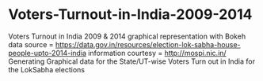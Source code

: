 # Voters-Turnout-in-India-2009-2014
Voters Turnout in India 2009 &amp; 2014 graphical representation with Bokeh
data source =  https://data.gov.in/resources/election-lok-sabha-house-people-upto-2014-india
information courtesy = http://mospi.nic.in/
Generating Graphical data for the State/UT-wise Voters Turn out in India for the LokSabha elections
